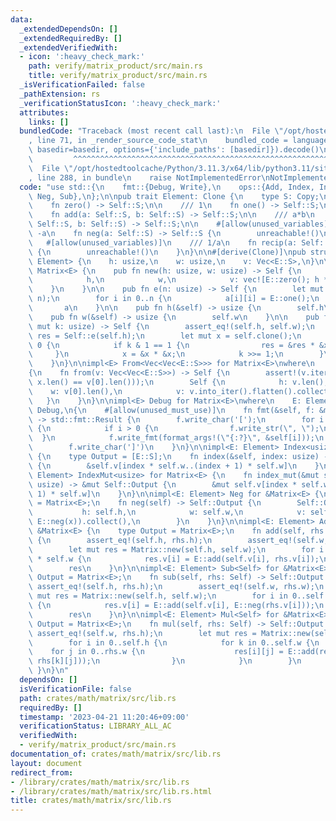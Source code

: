 ```yaml
---
data:
  _extendedDependsOn: []
  _extendedRequiredBy: []
  _extendedVerifiedWith:
  - icon: ':heavy_check_mark:'
    path: verify/matrix_product/src/main.rs
    title: verify/matrix_product/src/main.rs
  _isVerificationFailed: false
  _pathExtension: rs
  _verificationStatusIcon: ':heavy_check_mark:'
  attributes:
    links: []
  bundledCode: "Traceback (most recent call last):\n  File \"/opt/hostedtoolcache/Python/3.11.3/x64/lib/python3.11/site-packages/onlinejudge_verify/documentation/build.py\"\
    , line 71, in _render_source_code_stat\n    bundled_code = language.bundle(stat.path,\
    \ basedir=basedir, options={'include_paths': [basedir]}).decode()\n          \
    \         ^^^^^^^^^^^^^^^^^^^^^^^^^^^^^^^^^^^^^^^^^^^^^^^^^^^^^^^^^^^^^^^^^^^^^^^^^^^^^^^^^\n\
    \  File \"/opt/hostedtoolcache/Python/3.11.3/x64/lib/python3.11/site-packages/onlinejudge_verify/languages/rust.py\"\
    , line 288, in bundle\n    raise NotImplementedError\nNotImplementedError\n"
  code: "use std::{\n    fmt::{Debug, Write},\n    ops::{Add, Index, IndexMut, Mul,\
    \ Neg, Sub},\n};\n\npub trait Element: Clone {\n    type S: Copy;\n\n    /// 0\n\
    \    fn zero() -> Self::S;\n\n    /// 1\n    fn one() -> Self::S;\n\n    /// a+b\n\
    \    fn add(a: Self::S, b: Self::S) -> Self::S;\n\n    /// a*b\n    fn mul(a:\
    \ Self::S, b: Self::S) -> Self::S;\n\n    #[allow(unused_variables)]\n    ///\
    \ -a\n    fn neg(a: Self::S) -> Self::S {\n        unreachable!()\n    }\n\n \
    \   #[allow(unused_variables)]\n    /// 1/a\n    fn recip(a: Self::S) -> Self::S\
    \ {\n        unreachable!()\n    }\n}\n\n#[derive(Clone)]\npub struct Matrix<E:\
    \ Element> {\n    h: usize,\n    w: usize,\n    v: Vec<E::S>,\n}\n\nimpl<E: Element>\
    \ Matrix<E> {\n    pub fn new(h: usize, w: usize) -> Self {\n        Self {\n\
    \            h,\n            w,\n            v: vec![E::zero(); h * w],\n    \
    \    }\n    }\n\n    pub fn e(n: usize) -> Self {\n        let mut a = Self::new(n,\
    \ n);\n        for i in 0..n {\n            a[i][i] = E::one();\n        }\n \
    \       a\n    }\n\n    pub fn h(&self) -> usize {\n        self.h\n    }\n\n\
    \    pub fn w(&self) -> usize {\n        self.w\n    }\n\n    pub fn pow(&self,\
    \ mut k: usize) -> Self {\n        assert_eq!(self.h, self.w);\n        let mut\
    \ res = Self::e(self.h);\n        let mut x = self.clone();\n        while k >\
    \ 0 {\n            if k & 1 == 1 {\n                res = &res * &x;\n       \
    \     }\n            x = &x * &x;\n            k >>= 1;\n        }\n        res\n\
    \    }\n}\n\nimpl<E> From<Vec<Vec<E::S>>> for Matrix<E>\nwhere\n    E: Element,\n\
    {\n    fn from(v: Vec<Vec<E::S>>) -> Self {\n        assert!(v.iter().all(|x|\
    \ x.len() == v[0].len()));\n        Self {\n            h: v.len(),\n        \
    \    w: v[0].len(),\n            v: v.into_iter().flatten().collect(),\n     \
    \   }\n    }\n}\n\nimpl<E> Debug for Matrix<E>\nwhere\n    E: Element,\n    E::S:\
    \ Debug,\n{\n    #[allow(unused_must_use)]\n    fn fmt(&self, f: &mut std::fmt::Formatter<'_>)\
    \ -> std::fmt::Result {\n        f.write_char('[');\n        for i in 0..self.h\
    \ {\n            if i > 0 {\n                f.write_str(\", \");\n          \
    \  }\n            f.write_fmt(format_args!(\"{:?}\", &self[i]));\n        }\n\
    \        f.write_char(']')\n    }\n}\n\nimpl<E: Element> Index<usize> for Matrix<E>\
    \ {\n    type Output = [E::S];\n    fn index(&self, index: usize) -> &Self::Output\
    \ {\n        &self.v[index * self.w..(index + 1) * self.w]\n    }\n}\n\nimpl<E:\
    \ Element> IndexMut<usize> for Matrix<E> {\n    fn index_mut(&mut self, index:\
    \ usize) -> &mut Self::Output {\n        &mut self.v[index * self.w..(index +\
    \ 1) * self.w]\n    }\n}\n\nimpl<E: Element> Neg for &Matrix<E> {\n    type Output\
    \ = Matrix<E>;\n    fn neg(self) -> Self::Output {\n        Self::Output {\n \
    \           h: self.h,\n            w: self.w,\n            v: self.v.iter().map(|&x|\
    \ E::neg(x)).collect(),\n        }\n    }\n}\n\nimpl<E: Element> Add<Self> for\
    \ &Matrix<E> {\n    type Output = Matrix<E>;\n    fn add(self, rhs: Self) -> Self::Output\
    \ {\n        assert_eq!(self.h, rhs.h);\n        assert_eq!(self.w, rhs.w);\n\
    \        let mut res = Matrix::new(self.h, self.w);\n        for i in 0..self.h\
    \ * self.w {\n            res.v[i] = E::add(self.v[i], rhs.v[i]);\n        }\n\
    \        res\n    }\n}\n\nimpl<E: Element> Sub<Self> for &Matrix<E> {\n    type\
    \ Output = Matrix<E>;\n    fn sub(self, rhs: Self) -> Self::Output {\n       \
    \ assert_eq!(self.h, rhs.h);\n        assert_eq!(self.w, rhs.w);\n        let\
    \ mut res = Matrix::new(self.h, self.w);\n        for i in 0..self.h * self.w\
    \ {\n            res.v[i] = E::add(self.v[i], E::neg(rhs.v[i]));\n        }\n\
    \        res\n    }\n}\n\nimpl<E: Element> Mul<Self> for &Matrix<E> {\n    type\
    \ Output = Matrix<E>;\n    fn mul(self, rhs: Self) -> Self::Output {\n       \
    \ assert_eq!(self.w, rhs.h);\n        let mut res = Matrix::new(self.h, rhs.w);\n\
    \        for i in 0..self.h {\n            for k in 0..self.w {\n            \
    \    for j in 0..rhs.w {\n                    res[i][j] = E::add(res[i][j], E::mul(self[i][k],\
    \ rhs[k][j]));\n                }\n            }\n        }\n        res\n   \
    \ }\n}\n"
  dependsOn: []
  isVerificationFile: false
  path: crates/math/matrix/src/lib.rs
  requiredBy: []
  timestamp: '2023-04-21 11:20:46+09:00'
  verificationStatus: LIBRARY_ALL_AC
  verifiedWith:
  - verify/matrix_product/src/main.rs
documentation_of: crates/math/matrix/src/lib.rs
layout: document
redirect_from:
- /library/crates/math/matrix/src/lib.rs
- /library/crates/math/matrix/src/lib.rs.html
title: crates/math/matrix/src/lib.rs
---
```

